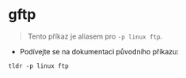 # gftp

> Tento příkaz je aliasem pro `-p linux ftp`.

- Podívejte se na dokumentaci původního příkazu:

`tldr -p linux ftp`
